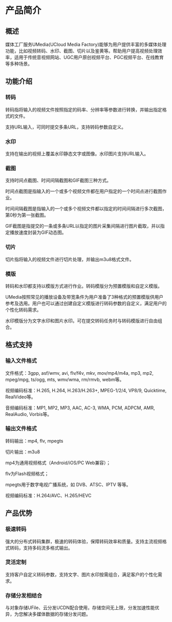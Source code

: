 # 产品简介



## 概述

媒体工厂服务UMedia(UCloud Media
Factory)能够为用户提供丰富的多媒体处理功能，比如视频转码、水印、截图、切片以及鉴黄等。帮助用户提高视频处理效率，适用于传统音视频网站、UGC用户原创视频平台、PGC视频平台、在线教育等多种场景。

## 功能介绍

### 转码

转码指将输入的视频文件按照指定的码率、分辨率等参数进行转换，并输出指定格式的文件。

支持URL输入，可同时提交多条URL，支持转码参数自定义。

### 水印

支持在输出的视频上覆盖水印静态文字或图像。水印图片支持URL输入。

### 截图

支持时间点截图、时间间隔截图和GIF截图三种方式。

时间点截图是指输入的一个或多个视频文件都在用户指定的一个时间点进行截图作业。

时间间隔截图是指输入的一个或多个视频文件都以指定的时间间隔进行多次截图，第0秒为第一张截图。

GIF截图是指提交的一条或多条URL以指定的图片采集间隔进行图片截取，并以指定播放速度封装为GIF动态图。

### 切片

切片指将输入的视频文件进行切片处理，并输出m3u8格式文件。

### 模版

转码和水印都支持以模版方式进行作业。转码模版分为预置模版和自定义模版。

UMedia按照常见的播放设备及带宽条件为用户准备了3种格式的预置模版供用户参考及选用。用户也可以通过创建自定义模版进行转码参数的自定义，满足用户的个性化转码需求。

水印模版分为文字水印和图片水印。可在提交转码任务时与转码模版进行自由组合。

## 格式支持

### 输入文件格式

文件格式：3gpp, asf/wmv, avi, flv/f4v, mkv, mov/mp4/m4a, mp3, mp2, mpeg/mpg,
ts/ogg, mts, wmv/wma, rm/rmvb, webm等。

视频编码标准：H.265, H.264, H.263/H.263+, MPEG-1/2/4, VP8/9, Quicktime,
RealVideo等。

音频编码标准：MP1, MP2, MP3, AAC, AC-3, WMA, PCM, ADPCM, AMR, RealAudio,
Vorbis等。

### 输出文件格式

转码输出：mp4, flv, mpegts

切片输出：m3u8

mp4为通用视频格式（Android/iOS/PC Web兼容）；

flv为Flash视频格式；

mpegts用于数字电视广播系统，如 DVB、ATSC、IPTV 等等。

视频编码标准：H.264/AVC、H.265/HEVC

## 产品优势

### 极速转码

强大的分布式转码集群，极速的转码体验，保障转码效率和质量。支持主流视频格式转码，支持多码流多格式输出。

### 灵活定制

支持客户自定义转码参数，支持文字、图片水印按需组合，满足客户的个性化需求。

### 存储分发相结合

与对象存储UFile、云分发UCDN配合使用，存储空间无上限，分发加速性能优异，为您解决多媒体数据的存储分发问题。

